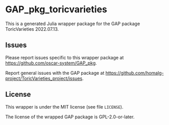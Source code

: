 # GAP_pkg_toricvarieties

This is a generated Julia wrapper package for the GAP package ToricVarieties 2022.07.13.

## Issues

Please report issues specific to this wrapper package at <https://github.com/oscar-system/GAP_pkg>.

Report general issues with the GAP package at <https://github.com/homalg-project/ToricVarieties_project/issues>.

## License

This wrapper is under the MIT license (see file `LICENSE`).

The license of the wrapped GAP package is GPL-2.0-or-later.
